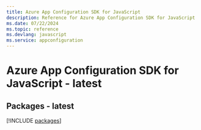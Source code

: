 ```yaml
---
title: Azure App Configuration SDK for JavaScript
description: Reference for Azure App Configuration SDK for JavaScript
ms.date: 07/22/2024
ms.topic: reference
ms.devlang: javascript
ms.service: appconfiguration
---
```

# Azure App Configuration SDK for JavaScript - latest
## Packages - latest
[!INCLUDE [packages](app-configuration-index.md)]